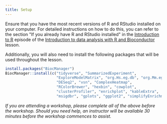 ```yaml
---
title: Setup
---
```


Ensure that you have the most recent versions of R and RStudio installed on your computer. 
For detailed instructions on how to do this, you can refer to the section "If you already have R and RStudio installed" 
in the [Introduction to R](https://carpentries-incubator.github.io/bioc-intro/#r-and-rstudio)
episode of the [Introduction to data analysis with R and Bioconductor](https://carpentries-incubator.github.io/bioc-intro) lesson.

Additionally, you will also need to install the following packages that will be used throughout the lesson. 

```r
install.packages("BiocManager")
BiocManager::install(c("tidyverse", "SummarizedExperiment",
                       "ExploreModelMatrix", "org.Hs.eg.db", "org.Mm.eg.db",
                       "DESeq2", "vsn", "ComplexHeatmap",
                       "RColorBrewer", "hexbin", "cowplot",
                       "clusterProfiler", "enrichplot", "kableExtra",
                       "msigdbr", "gplots", "ggplot2", "simplifyEnrichment","apeglm"))

```

*If you are attending a workshop, please complete all of the above before the workshop. Should you need help, an instructor will be available 30 minutes before the workshop commences to assist.*







